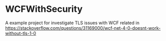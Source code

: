 # WCFWithSecurity
A example project for investigate TLS issues with WCF related in https://stackoverflow.com/questions/31169000/wcf-net-4-0-doesnt-work-without-tls-1-0
